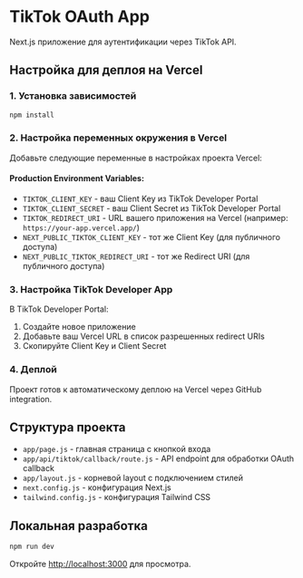 # TikTok OAuth App

Next.js приложение для аутентификации через TikTok API.

## Настройка для деплоя на Vercel

### 1. Установка зависимостей
```bash
npm install
```

### 2. Настройка переменных окружения в Vercel

Добавьте следующие переменные в настройках проекта Vercel:

#### Production Environment Variables:
- `TIKTOK_CLIENT_KEY` - ваш Client Key из TikTok Developer Portal
- `TIKTOK_CLIENT_SECRET` - ваш Client Secret из TikTok Developer Portal  
- `TIKTOK_REDIRECT_URI` - URL вашего приложения на Vercel (например: `https://your-app.vercel.app/`)
- `NEXT_PUBLIC_TIKTOK_CLIENT_KEY` - тот же Client Key (для публичного доступа)
- `NEXT_PUBLIC_TIKTOK_REDIRECT_URI` - тот же Redirect URI (для публичного доступа)

### 3. Настройка TikTok Developer App

В TikTok Developer Portal:
1. Создайте новое приложение
2. Добавьте ваш Vercel URL в список разрешенных redirect URIs
3. Скопируйте Client Key и Client Secret

### 4. Деплой

Проект готов к автоматическому деплою на Vercel через GitHub integration.

## Структура проекта

- `app/page.js` - главная страница с кнопкой входа
- `app/api/tiktok/callback/route.js` - API endpoint для обработки OAuth callback
- `app/layout.js` - корневой layout с подключением стилей
- `next.config.js` - конфигурация Next.js
- `tailwind.config.js` - конфигурация Tailwind CSS

## Локальная разработка

```bash
npm run dev
```

Откройте [http://localhost:3000](http://localhost:3000) для просмотра.
